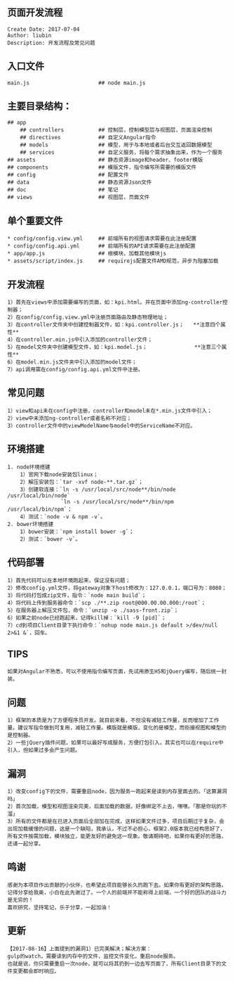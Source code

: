 ## 页面开发流程
    Create Date: 2017-07-04
    Author: liubin
    Description: 开发流程及常见问题
## 入口文件
    main.js                      ## node main.js 
## 主要目录结构：
    ## app
        ## controllers           ## 控制层，控制模型层与视图层，页面渲染控制
        ## directives            ## 自定义Angular指令
        ## models                ## 模型，用于与本地或者后台交互返回数据模型
        ## services              ## 自定义服务，将每个需求抽象出来，作为一个服务
    ## assets                    ## 静态资源image和header、footer模版
    ## components                ## 模版文件，指令编写所需要的模版文件
    ## config                    ## 配置文件
    ## data                      ## 静态资源Json文件
    ## doc                       ## 笔记
    ## views                     ## 视图层，页面文件
## 单个重要文件
    * config/config.view.yml     ## 前端所有的视图请求需要在此注册配置
    * config/config.api.yml      ## 前端所有的API请求需要在此注册配置
    * app/app.js                 ## 根模块，加载其他模块js
    * assets/script/index.js     ## requirejs配置文件AMD规范，异步为阻塞加载
## 开发流程
    1）首先在views中添加需要编写的页面，如：kpi.html。并在页面中添加ng-controller控制器；
    2）在config/config.view.yml中注册页面路由及静态物理地址；
    3）在controller文件夹中创建控制器文件，如：kpi.controller.js；   **注意四个属性**
    4）在controller.min.js中引入添加的controller文件；
    5）在model文件夹中创建模型文件，如：kpi.model.js；               **注意三个属性**
    6）在model.min.js文件夹中引入添加的model文件；   
    7）api调用需在config/config.api.yml文件中注册。
## 常见问题
    1）view和api未在config中注册，controller和model未在*.min.js文件中引入；
    2）view中未添加ng-controller或者名称不对应；
    3）controller文件中的viewModelName与model中的ServiceName不对应。
## 环境搭建
    1. node环境搭建
        1）官网下载node安装包linux；
        2）解压安装包：`tar -xvf node-**.tar.gz`；
        3）创建软连接：`ln -s /usr/local/src/node**/bin/node /usr/local/bin/node`
                     `ln -s /usr/local/src/node**/bin/npm /usr/local/bin/npm`；
        4）测试：`node -v & npm -v`。
    2. bower环境搭建
        1）bower安装：`npm install bower -g`；
        2）测试：`bower -v`。
## 代码部署
    1）首先代码可以在本地环境跑起来，保证没有问题；
    2）修改config.yml文件，将gateway对象下host修改为：127.0.0.1，端口号为：8080；
    3）将代码打包成zip文件，指令：`node main build`；
    4）将代码上传到服务器命令：`scp ./**.zip root@000.00.00.000:/root`；
    5）在服务器上解压文件包，命令：`unzip -o ./sass-front.zip`；
    6）如果之前node已经跑起来，记得kill掉：`kill -9 [pid]`；
    7）cd到项目Client目录下执行命令：`nohup node main.js default >/dev/null 2>&1 &`，回车。
## TIPS
    如果对Angular不熟悉，可以不使用指令编写页面，先试用原生H5和jQuery编写，随后统一封装。
## 问题
    1）框架的本质是为了方便程序员开发。就目前来看，不但没有减轻工作量，反而增加了工作量。建议写指令做到可复用，减轻工作量。模版就是模版，变化的是模型，而衔接视图和模型的是控制器。
    2）一些jQuery插件问题，如果可以最好写成服务，方便打包引入。其实也可以在require中引入，但如果过多会产生问题。
## 漏洞
    1）改变config下的文件，需要重启node，因为服务一跑起来是读到内存里面去的。「这算漏洞吗」
    2）首次加载，模型和视图渲染完美，后面加载的数据，好像绑定不上去，嘿嘿。「那是你玩的不溜」
    3）所有的文件都是在已进入页面后全部加在完成，这样如果文件过多，项目后期过于复杂，会出现加载缓慢的问题，这是一个缺陷，我承认，不过不必担心，框架2.0版本我已经构思好了，所有文件按需加载，模块独立，能更友好的避免这一现象。敬请期待吧，如果你有更好的思路，还请一起分享。 
## 鸣谢
    感谢为本项目作出贡献的小伙伴，也希望此项目能够长久的跑下去。如果你有更好的架构思路，记得分享给我奥，小白在此先谢过了。一个人的前端并不能称得上前端，一个好的团队的战斗力是无穷的！
    喜欢研究，坚持笔记，乐于分享，一起加油！
## 更新
    【2017-08-16】上面提到的漏洞1）已完美解决；解决方案：
    gulp的watch，需要读到内存中的文件，监控文件变化，重启node服务。
    也就是说，你只需要重启一次node，就可以将其扔到一边去写页面了，所有Client目录下的文件变更都会即时响应。




